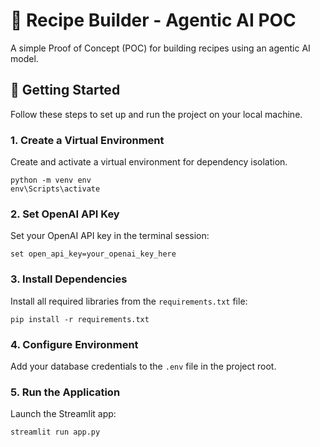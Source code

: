 # 🧪 Recipe Builder - Agentic AI POC

A simple Proof of Concept (POC) for building recipes using an agentic AI model.

## 🚀 Getting Started

Follow these steps to set up and run the project on your local machine.

### 1. Create a Virtual Environment

Create and activate a virtual environment for dependency isolation.

```
python -m venv env
env\Scripts\activate
```

### 2. Set OpenAI API Key

Set your OpenAI API key in the terminal session:

```
set open_api_key=your_openai_key_here
```

### 3. Install Dependencies

Install all required libraries from the `requirements.txt` file:

```
pip install -r requirements.txt
```

### 4. Configure Environment

Add your database credentials to the `.env` file in the project root.

### 5. Run the Application

Launch the Streamlit app:

```
streamlit run app.py
```